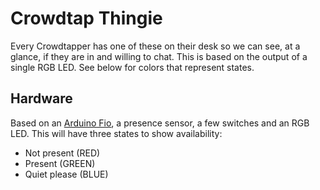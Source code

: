 # Crowdtap Thingie

Every Crowdtapper has one of these on their desk so we can see, at a glance,
if they are in and willing to chat. This is based on the output of a single
RGB LED. See below for colors that represent states.

## Hardware

Based on an [Arduino Fio](http://arduino.cc/en/Main/ArduinoBoardFio),
a presence sensor, a few switches and an RGB LED. This will have three
states to show availability:

- Not present (RED)
- Present (GREEN)
- Quiet please (BLUE)
